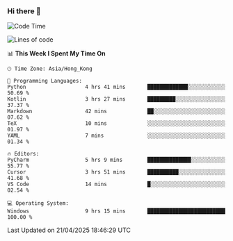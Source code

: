 ### Hi there 👋

<!--
**RoiexLee/RoiexLee** is a ✨ _special_ ✨ repository because its `README.md` (this file) appears on your GitHub profile.

Here are some ideas to get you started:

- 🔭 I’m currently working on ...
- 🌱 I’m currently learning ...
- 👯 I’m looking to collaborate on ...
- 🤔 I’m looking for help with ...
- 💬 Ask me about ...
- 📫 How to reach me: ...
- 😄 Pronouns: ...
- ⚡ Fun fact: ...
-->

<!--START_SECTION:waka-->
![Code Time](http://img.shields.io/badge/Code%20Time-1%2C124%20hrs%2037%20mins-blue)

![Lines of code](https://img.shields.io/badge/From%20Hello%20World%20I%27ve%20Written-42.5%20thousand%20lines%20of%20code-blue)

📊 **This Week I Spent My Time On** 

```text
🕑︎ Time Zone: Asia/Hong_Kong

💬 Programming Languages: 
Python                   4 hrs 41 mins       █████████████░░░░░░░░░░░░   50.69 % 
Kotlin                   3 hrs 27 mins       █████████░░░░░░░░░░░░░░░░   37.37 % 
Markdown                 42 mins             ██░░░░░░░░░░░░░░░░░░░░░░░   07.62 % 
TeX                      10 mins             ░░░░░░░░░░░░░░░░░░░░░░░░░   01.97 % 
YAML                     7 mins              ░░░░░░░░░░░░░░░░░░░░░░░░░   01.34 % 

🔥 Editors: 
PyCharm                  5 hrs 9 mins        ██████████████░░░░░░░░░░░   55.77 % 
Cursor                   3 hrs 51 mins       ██████████░░░░░░░░░░░░░░░   41.68 % 
VS Code                  14 mins             █░░░░░░░░░░░░░░░░░░░░░░░░   02.54 % 

💻 Operating System: 
Windows                  9 hrs 15 mins       █████████████████████████   100.00 % 
```


 Last Updated on 21/04/2025 18:46:29 UTC
<!--END_SECTION:waka-->
